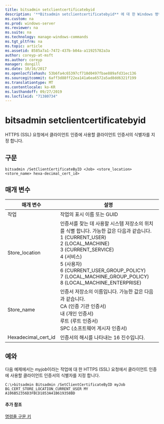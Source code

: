 ```yaml
---
title: bitsadmin setclientcertificatebyid
description: '**Bitsadmin setclientcertificatebyid** 에 대 한 Windows 명령 항목 HTTPS (SSL) 요청에서 클라이언트 인증에 사용할 클라이언트 인증서의 식별자를 지정 합니다.'
ms.custom: na
ms.prod: windows-server
ms.reviewer: na
ms.suite: na
ms.technology: manage-windows-commands
ms.tgt_pltfrm: na
ms.topic: article
ms.assetid: 8585a7a1-7472-437b-b04a-a11925782a3a
author: coreyp-at-msft
ms.author: coreyp
manager: dongill
ms.date: 10/16/2017
ms.openlocfilehash: 53b6fa4c65397cf710d0497fbae889afd31ec136
ms.sourcegitcommit: 6aff3d88ff22ea141a6ea6572a5ad8dd6321f199
ms.translationtype: MT
ms.contentlocale: ko-KR
ms.lasthandoff: 09/27/2019
ms.locfileid: "71380734"
---
```

# <a name="bitsadmin-setclientcertificatebyid"></a>bitsadmin setclientcertificatebyid



HTTPS (SSL) 요청에서 클라이언트 인증에 사용할 클라이언트 인증서의 식별자를 지정 합니다.

## <a name="syntax"></a>구문

```
bitsadmin /SetClientCertificateByID <Job> <store_location> <store_name> hexa-decimal_cert_id>
```

## <a name="parameters"></a>매개 변수

|매개 변수|설명|
|---------|-----------|
|작업|작업의 표시 이름 또는 GUID|
|Store_location|인증서를 찾는 데 사용할 시스템 저장소의 위치를 식별 합니다. 가능한 값은 다음과 같습니다.</br>1 (CURRENT_USER)</br>2 (LOCAL_MACHINE)</br>3 (CURRENT_SERVICE)</br>4 (서비스)</br>5 (사용자)</br>6 (CURRENT_USER_GROUP_POLICY)</br>7 (LOCAL_MACHINE_GROUP_POLICY)</br>8 (LOCAL_MACHINE_ENTERPRISE)|
|Store_name|인증서 저장소의 이름입니다. 가능한 값은 다음과 같습니다.</br>CA (인증 기관 인증서)</br>내 (개인 인증서)</br>루트 (루트 인증서)</br>SPC (소프트웨어 게시자 인증서)|
|Hexadecimal_cert_id|인증서의 해시를 나타내는 16 진수입니다.|

## <a name="BKMK_examples"></a>예와

다음 예제에서는 *myjob*이라는 작업에 대 한 HTTPS (SSL) 요청에서 클라이언트 인증에 사용할 클라이언트 인증서의 식별자를 지정 합니다.
```
C:\>bitsadmin Bitsadmin /SetClientCertificateByID myJob BG_CERT_STORE_LOCATION_CURRENT_USER MY A106B52356D3FBCD1853A41B619358BD 
```

#### <a name="additional-references"></a>추가 참조

[명령줄 구문 키](command-line-syntax-key.md)